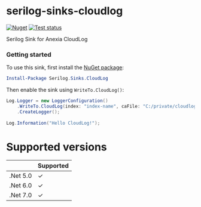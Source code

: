 serilog-sinks-cloudlog
===============
[![Nuget](https://img.shields.io/nuget/v/Serilog.Sinks.CloudLog)](https://www.nuget.org/packages/Serilog.Sinks.CloudLog)
[![Test status](https://github.com/anexia-it/serilog-sinks-cloudlog/actions/workflows/test.yml/badge.svg?branch=main)](https://github.com/anexia-it/dotnet-cloudlog/actions/workflows/test.yml)

Serilog Sink for Anexia CloudLog

### Getting started

To use this sink, first install the [NuGet package](https://nuget.org/packages/Serilog.Sinks.CloudLog):

```powershell
Install-Package Serilog.Sinks.CloudLog
```

Then enable the sink using `WriteTo.CloudLog()`:

```csharp
Log.Logger = new LoggerConfiguration()
    .WriteTo.CloudLog(index: "index-name", caFile: "C:/private/cloudlog-ca.pem", certFile: "C:/private/cloudlog-client.pem", keyFile: "C:/private/cloudlog-client.key")
    .CreateLogger();
    
Log.Information("Hello CloudLog!");
```

# Supported versions

|          | Supported |
|----------|-----------|
| .Net 5.0 | ✓         |
| .Net 6.0 | ✓         |
| .Net 7.0 | ✓         |
